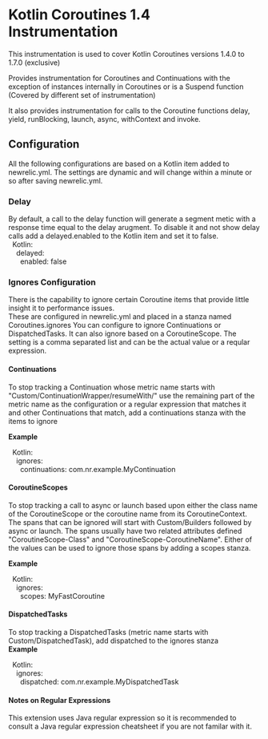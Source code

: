 Kotlin Coroutines 1.4 Instrumentation
===========================

This instrumentation is used to cover Kotlin Coroutines versions 1.4.0 to 1.7.0 (exclusive)

Provides instrumentation for Coroutines and Continuations with the exception of instances internally in Coroutines or is a Suspend function (Covered by different set of instrumentation)

It also provides instrumentation for calls to the Coroutine functions delay, yield, runBlocking, launch, async, withContext and invoke.  

## Configuration
All the following configurations are based on a Kotlin item added to newrelic.yml.  The settings are dynamic and will change within a minute or so after saving newrelic.yml.   


### Delay
By default, a call to the delay function will generate a segment metic with a response time equal to the delay arugment.  To disable it and not show delay calls add a delayed.enabled to the Kotlin item and set it to false.  
&nbsp;&nbsp;Kotlin:   
&nbsp;&nbsp;&nbsp;&nbsp;delayed:    
&nbsp;&nbsp;&nbsp;&nbsp;&nbsp;&nbsp;enabled: false

### Ignores Configuration 
There is the capability to ignore certain Coroutine items that provide little insight it to performance issues.   
These are configured in newrelic.yml and placed in a stanza named Coroutines.ignores   You can configure to ignore Continuations or DispatchedTasks.  It can also ignore based on a CoroutineScope.  The setting is a comma separated list and can be the actual value or a reqular expression.   

#### Continuations
To stop tracking a Continuation whose metric name starts with "Custom/ContinuationWrapper/resumeWith/" use the remaining part of the metric name as the configuration or a regular expression that matches it and other Continuations that match, add a continuations stanza with the items to ignore    
    
**Example**   
   
&nbsp;&nbsp;Kotlin:   
&nbsp;&nbsp;&nbsp;&nbsp;ignores:    
&nbsp;&nbsp;&nbsp;&nbsp;&nbsp;&nbsp;continuations: com.nr.example.MyContinuation     

#### CoroutineScopes
To stop tracking a call to async or launch based upon either the class name of the CoroutineScope or the coroutine name from its CoroutineContext.  The spans that can be ignored will start with Custom/Builders followed by async or launch.  The spans usually have two related attributes defined "CoroutineScope-Class" and "CoroutineScope-CoroutineName".   Either of the values can be used to ignore those spans by adding a scopes stanza.    

**Example**

&nbsp;&nbsp;Kotlin:   
&nbsp;&nbsp;&nbsp;&nbsp;ignores:    
&nbsp;&nbsp;&nbsp;&nbsp;&nbsp;&nbsp;scopes: MyFastCoroutine

#### DispatchedTasks
To stop tracking a DispatchedTasks (metric name starts with Custom/DispatchedTask),  add dispatched to the ignores stanza   
**Example**

&nbsp;&nbsp;Kotlin:   
&nbsp;&nbsp;&nbsp;&nbsp;ignores:    
&nbsp;&nbsp;&nbsp;&nbsp;&nbsp;&nbsp;dispatched: com.nr.example.MyDispatchedTask     
    
#### Notes on Regular Expressions
This extension uses Java regular expression so it is recommended to consult a Java regular expression cheatsheet if you are not familar with it.   



